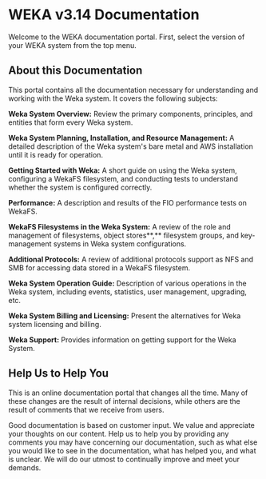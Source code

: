 # WEKA v3.14 Documentation

Welcome to the WEKA documentation portal. First, select the version of your WEKA system from the top menu.

## About this Documentation

This portal contains all the documentation necessary for understanding and working with the Weka system. It covers the following subjects:

**Weka System Overview:** Review the primary components, principles, and entities that form every Weka system.

**Weka System Planning, Installation, and Resource Management:** A detailed description of the Weka system's bare metal and AWS installation until it is ready for operation.

**Getting Started with Weka:** A short guide on using the Weka system, configuring a WekaFS filesystem, and conducting tests to understand whether the system is configured correctly.

**Performance:** A description and results of the FIO performance tests on WekaFS.

**WekaFS Filesystems in the Weka System:** A review of the role and management of filesystems, object stores**,** filesystem groups, and key-management systems in Weka system configurations.

**Additional Protocols:** A review of additional protocols support as NFS and SMB for accessing data stored in a WekaFS filesystem.

**Weka System Operation Guide:** Description of various operations in the Weka system, including events, statistics, user management, upgrading, etc.

**Weka System Billing and Licensing:** Present the alternatives for Weka system licensing and billing.

**Weka Support:** Provides information on getting support for the Weka System.

## Help Us to Help You

This is an online documentation portal that changes all the time. Many of these changes are the result of internal decisions, while others are the result of comments that we receive from users.

Good documentation is based on customer input. We value and appreciate your thoughts on our content. Help us to help you by providing any comments you may have concerning our documentation, such as what else you would like to see in the documentation, what has helped you, and what is unclear. We will do our utmost to continually improve and meet your demands.
